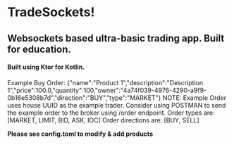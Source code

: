 
# TradeSockets! 

## Websockets based ultra-basic trading app. Built for education.

#### Built using Ktor for Kotlin.

Example Buy Order:
{"name":"Product 1","description":"Description 1","price":100.0,"quantity":100,"owner":"4a74f039-4976-4290-a9f9-0b16e5308b7d","direction":"BUY","type":"MARKET"}
NOTE: Example Order uses house UUID as the example trader. Consider using POSTMAN to send the example order to the broker using /order endpoint.
Order types are: [MARKET, LIMIT, BID, ASK, IOC]
Order directions are: [BUY, SELL]

__Please see config.toml to modify & add products__
